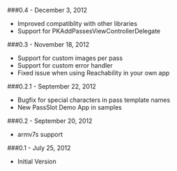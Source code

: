###0.4 - December 3, 2012
* Improved compatiblity with other libraries
* Support for PKAddPassesViewControllerDelegate

###0.3 - November 18, 2012
* Support for custom images per pass
* Support for custom error handler
* Fixed issue when using Reachability in your own app 


###0.2.1 - September 22, 2012

* Bugfix for special characters in pass template names
* New PassSlot Demo App in samples
 
###0.2 - September 20, 2012

* armv7s support

###0.1 - July 25, 2012

* Initial Version
